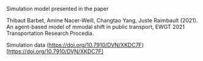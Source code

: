 
Simulation model presented in the paper

Thibaut Barbet, Amine Nacer-Weill, Changtao Yang, Juste Raimbault (2021). An agent-based model of mmodal shift in public transport, EWGT 2021 Transportation Research Procedia.

Simulation data (https://doi.org/10.7910/DVN/XKDC7F)[https://doi.org/10.7910/DVN/XKDC7F]


